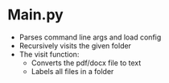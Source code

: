 # Main.py
- Parses command line args and load config
- Recursively visits the given folder
- The visit function:
    - Converts the pdf/docx file to text
    - Labels all files in a folder